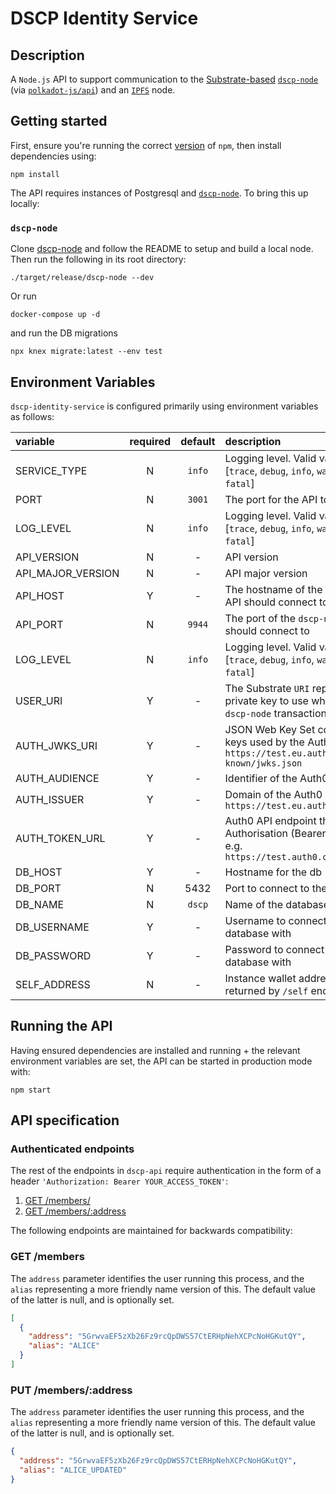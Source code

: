 # DSCP Identity Service

## Description

A `Node.js` API to support communication to the [Substrate-based](https://www.substrate.io/) [`dscp-node`](https://github.com/digicatapult/dscp-node) (via [`polkadot-js/api`](https://www.npmjs.com/package/@polkadot/api)) and an [`IPFS`](https://ipfs.io/) node.

## Getting started

First, ensure you're running the correct [version](.node-version) of `npm`, then install dependencies using:

```
npm install
```

The API requires instances of Postgresql and [`dscp-node`](https://github.com/digicatapult/dscp-node).
To bring this up locally:

### `dscp-node`

Clone [dscp-node](https://github.com/digicatapult/dscp-node) and follow the README to setup and build a local node. Then run the following in its root directory:

```
./target/release/dscp-node --dev
```

Or run

```
docker-compose up -d
```

and run the DB migrations

```
npx knex migrate:latest --env test
```

## Environment Variables

`dscp-identity-service` is configured primarily using environment variables as follows:

| variable          | required | default | description                                                                                                          |
| :---------------- | :------: | :-----: | :------------------------------------------------------------------------------------------------------------------- |
| SERVICE_TYPE      |    N     | `info`  | Logging level. Valid values are [`trace`, `debug`, `info`, `warn`, `error`, `fatal`]                                 |
| PORT              |    N     | `3001`  | The port for the API to listen on                                                                                    |
| LOG_LEVEL         |    N     | `info`  | Logging level. Valid values are [`trace`, `debug`, `info`, `warn`, `error`, `fatal`]                                 |
| API_VERSION       |    N     |    -    | API version                                                                                                          |
| API_MAJOR_VERSION |    N     |    -    | API major version                                                                                                    |
| API_HOST          |    Y     |    -    | The hostname of the `dscp-node` the API should connect to                                                            |
| API_PORT          |    N     | `9944`  | The port of the `dscp-node` the API should connect to                                                                |
| LOG_LEVEL         |    N     | `info`  | Logging level. Valid values are [`trace`, `debug`, `info`, `warn`, `error`, `fatal`]                                 |
| USER_URI          |    Y     |    -    | The Substrate `URI` representing the private key to use when making `dscp-node` transactions                         |
| AUTH_JWKS_URI     |    Y     |    -    | JSON Web Key Set containing public keys used by the Auth0 API e.g. `https://test.eu.auth0.com/.well-known/jwks.json` |
| AUTH_AUDIENCE     |    Y     |    -    | Identifier of the Auth0 API                                                                                          |
| AUTH_ISSUER       |    Y     |    -    | Domain of the Auth0 API e.g. `https://test.eu.auth0.com/`                                                            |
| AUTH_TOKEN_URL    |    Y     |    -    | Auth0 API endpoint that issues an Authorisation (Bearer) access token e.g. `https://test.auth0.com/oauth/token`      |
| DB_HOST           |    Y     |    -    | Hostname for the db                                                                                                  |
| DB_PORT           |    N     |  5432   | Port to connect to the db                                                                                            |
| DB_NAME           |    N     | `dscp`  | Name of the database to connect to                                                                                   |
| DB_USERNAME       |    Y     |    -    | Username to connect to the database with                                                                             |
| DB_PASSWORD       |    Y     |    -    | Password to connect to the database with                                                                             |
| SELF_ADDRESS      |    N     |    -    | Instance wallet address that is returned by `/self` endpoint                                                         |

## Running the API

Having ensured dependencies are installed and running + the relevant environment variables are set, the API can be started in production mode with:

```
npm start
```

## API specification

### Authenticated endpoints

The rest of the endpoints in `dscp-api` require authentication in the form of a header `'Authorization: Bearer YOUR_ACCESS_TOKEN'`:

1. [GET /members/](#GET-/members)
2. [GET /members/:address](#PUT-/members/:address)

The following endpoints are maintained for backwards compatibility:

### GET /members

The `address` parameter identifies the user running this process, and the `alias` representing a more friendly name version of this. The default value of the latter is null, and is optionally set.

```json
[
  {
    "address": "5GrwvaEF5zXb26Fz9rcQpDWS57CtERHpNehXCPcNoHGKutQY",
    "alias": "ALICE"
  }
]
```

### PUT /members/:address

The `address` parameter identifies the user running this process, and the `alias` representing a more friendly name version of this. The default value of the latter is null, and is optionally set.

```json
{
  "address": "5GrwvaEF5zXb26Fz9rcQpDWS57CtERHpNehXCPcNoHGKutQY",
  "alias": "ALICE_UPDATED"
}
```
